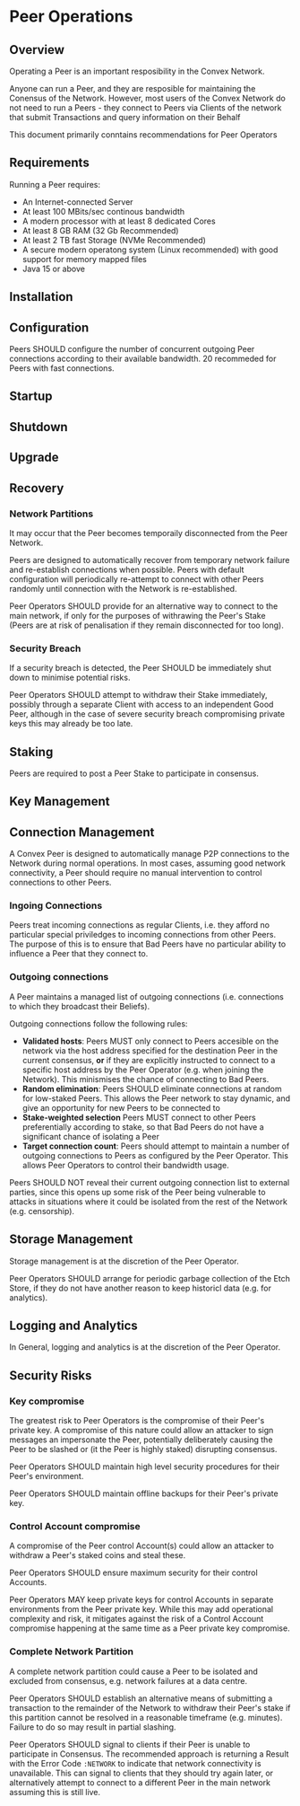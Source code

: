 # Peer Operations

## Overview

Operating a Peer is an important resposibility in the Convex Network. 

Anyone can run a Peer, and they are resposible for maintaining the Conensus of the Network. However, most users of the Convex Network do not need to run a Peers - they connect to Peers via Clients of the network that submit Transactions and query information on their Behalf

This document primarily conntains recommendations for Peer Operators

## Requirements

Running a Peer requires:

- An Internet-connected Server
- At least 100 MBits/sec continous bandwidth
- A modern processor with at least 8 dedicated Cores
- At least 8 GB RAM (32 Gb Recommended)
- At least 2 TB fast Storage (NVMe Recommended)
- A secure modern operatong system (Linux recommended) with good support for memory mapped files
- Java 15 or above

## Installation

## Configuration

Peers SHOULD configure the number of concurrent outgoing Peer connections according to their available bandwidth. 20 recommeded for Peers with fast connections.



## Startup

## Shutdown

## Upgrade

## Recovery

### Network Partitions

It may occur that the Peer becomes temporaily disconnected from the Peer Network.

Peers are designed to automatically recover from temporary network failure and re-establish connections when possible. Peers with default configuration will periodically re-attempt to connect with other Peers randomly until connection with the Network is re-established.

Peer Operators SHOULD provide for an alternative way to connect to the main network, if only for the purposes of withrawing the Peer's Stake (Peers are at risk of penalisation if they remain disconnected for too long).

### Security Breach

If a security breach is detected, the Peer SHOULD be immediately shut down to minimise potential risks.

Peer Operators SHOULD attempt to withdraw their Stake immediately, possibly through a separate Client with access to an independent Good Peer, although in the case of severe security breach compromising private keys this may already be too late.

## Staking

Peers are required to post a Peer Stake to participate in consensus.

## Key Management

## Connection Management

A Convex Peer is designed to automatically manage P2P connections to the Network during normal operations. In most cases, assuming good network connectivity, a Peer should require no manual intervention to control connections to other Peers.

### Ingoing Connections

Peers treat incoming connections as regular Clients, i.e. they afford no particular special priviledges to incoming connections from other Peers. The purpose of this is to ensure that Bad Peers have no particular ability to influence a Peer that they connect to. 

### Outgoing connections

A Peer maintains a managed list of outgoing connections (i.e. connections to which they broadcast their Beliefs).

Outgoing connections follow the following rules:
- **Validated hosts**: Peers MUST only connect to Peers accesible on the network via the host address specified for the destination Peer in the current consensus, **or** if they are explicitly instructed to connect to a specific host address by the Peer Operator (e.g. when joining the Network). This minismises the chance of connecting to Bad Peers.
- **Random elimination**: Peers SHOULD eliminate connections at random for low-staked Peers. This allows the Peer network to stay dynamic, and give an opportunity for new Peers to be connected to
- **Stake-weighted selection** Peers MUST connect to other Peers preferentially according to stake, so that Bad Peers do not have a significant chance of isolating a Peer
- **Target connection count**: Peers should attempt to maintain a number of outgoing connections to Peers as configured by the Peer Operator. This allows Peer Operators to control their bandwidth usage.

Peers SHOULD NOT reveal their current outgoing connection list to external parties, since this opens up some risk of the Peer being vulnerable to attacks in situations where it could be isolated from the rest of the Network (e.g. censorship).

## Storage Management

Storage management is at the discretion of the Peer Operator.

Peer Operators SHOULD arrange for periodic garbage collection of the Etch Store, if they do not have another reason to keep historicl data (e.g. for analytics).

## Logging and Analytics

In General, logging and analytics is at the discretion of the Peer Operator. 

## Security Risks

### Key compromise

The greatest risk to Peer Operators is the compromise of their Peer's private key. A compromise of this nature could allow an attacker to sign messages an impersonate the Peer, potentially deliberately causing the Peer to be slashed or (it the Peer is highly staked) disrupting consensus.

Peer Operators SHOULD maintain high level security procedures for their Peer's environment.

Peer Operators SHOULD maintain offline backups for their Peer's private key.

### Control Account compromise

A compromise of the Peer control Account(s) could allow an attacker to withdraw a Peer's staked coins and steal these.

Peer Operators SHOULD ensure maximum security for their control Accounts.

Peer Operators MAY keep private keys for control Accounts in separate environments from the Peer private key. While this may add operational complexity and risk, it mitigates against the risk of a Control Account compromise happening at the same time as a Peer private key compromise.


### Complete Network Partition

A complete network partition could cause a Peer to be isolated and excluded from consensus, e.g. network failures at a data centre.

Peer Operators SHOULD establish an alternative means of submitting a transaction to the remainder of the Network to withdraw their Peer's stake if this partition cannot be resolved in a reasonable timeframe (e.g. minutes). Failure to do so may result in partial slashing.

Peer Operators SHOULD signal to clients if their Peer is unable to participate in Consensus. The recommended approach is returning a Result with the Error Code `:NETWORK` to indicate that network connectivity is unavailable. This can signal to clients that they should try again later, or alternatively attempt to connect to a different Peer in the main network assuming this is still live.




